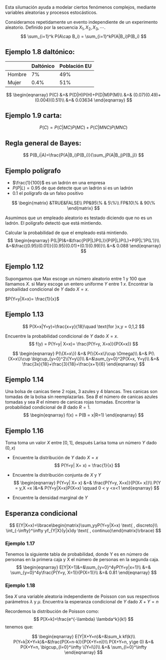 Esta silumación ayuda a modelar ciertos fenómenos complejos, mediante variables aleatorias y procesos estocásticos.

Consideramos repetidamente un evento independiente de un experimento aleatorio. Definido por la secuencia $X_1, X_2, X_3, \cdots$.
$$
\sum_{i=1}^k P(A\cap B_i) = \sum_{i=1}^kP(A|B_i)P(B_i)
$$

## Ejemplo 1.8 daltónico:

|        | Daltónico | Población EU |
| ------ | --------- | ------------ |
| Hombre | 7%        | 49%          |
| Mujer  | 0.4%      | 51%          |

$$
\begin{eqnarray}
P(C) &=& P(D|H)P(H)+P(D|M)P(M)\\
&=& (0.07)(0.49)+(0.004)(0.51)\\
&=& 0.03634
\end{eqnarray}
$$

## Ejemplo 1.9 carta:

$$
P(C) = P(C|MC)P(MC)+P(C|MNC)P(MNC)
$$

## Regla general de Bayes:

$$
P(B_i|A)=\frac{P(A|B_i)P(B_i)}{\sum_jP(A|B_j)P(B_j)}
$$

## Ejemplo polígrafo

- $\frac{1}{100}$ es un ladrón en una empresa
- $P(P|L)=0.95$ de que detecte que un ladrón si es un ladrón
- $0.1$ el polígrafo da un falso positivo

$$
\begin{matrix}
&TRUE&FALSE\\
PP&95\% & 5\%\\
FP&10\% & 90\%
\end{matrix}
$$

Asumimos que un empleado aleatorio es testado diciendo que no es un ladrón. El polígrafo detectó que está mintiendo. 

Calcular la probabilidad de que el empleado está mintiendo.
$$
\begin{eqnarray}
P(L|P)&=&\frac{P(P|L)P(L)}{P(P|L)P(L)+P(P|L')P(L')}\\
&=&\frac{(0.95)(0.01)}{(0.95)(0.01)+(0.1)(0.99)}\\
&=& 0.088
\end{eqnarray}
$$

## Ejemplo 1.12

Supongamos que Max escoge un número aleatorio entre 1 y 100 que llamamos $X$. si Mary escoge un entero uniforme $Y$  entre 1 $x$. Encontrar la probailidad condicional de $Y$ dado $X=x$.

$P(Y=y|X=x)= \frac{1}{x}$

## Ejemplo 1.13

$$
P(X=x|Y=y)=\frac{x+y}{18}\quad \text{for }x,y = 0,1,2
$$

Encuentre la probabilidad condicional de $Y$ dado $X=x$.
$$
f(y) = P(Y=y| X=x)= \frac{P(Y=y, X=x)}{P(X=x)}
$$

$$
\begin{eqnarray}
P(\{X=x\}) &=& P(\{X=x\}\cup \Omega)\\
&=& P(\{X=x\}\cup \bigcup_{y=0}^2\{Y=y\})\\
&=&\sum_{y=0}^2P(X=x, Y=y)\\
&=& \frac{3x}{18}+\frac{3}{18}=\frac{x+1}{6}
\end{eqnarray}
$$

## Ejemplo 1.14

Una bolsa de canicas tiene 2 rojas, 3 azules y 4 blancas. Tres canicas son tomadas de la bolsa sin reemplazarlas. Sea $B$ el número de canicas azules tomadas y sea $R$ el nímero de canicas rojas tomadas. Encontrar la probabilidad condicional de $B$ dado $R=1$.
$$
\begin{eqnarray}
f(x) = P(B = x|R=1)
\end{eqnarray}
$$

## Ejemplo 1.16

Toma toma un valor $X$ entre $[0,1]$, después Larisa toma un número $Y$ dado $(0, x)$

- Encuentre la distribución de $Y$ dado $X = x$
  $$
  P(Y=y| X= x) = \frac{1}{x}
  $$
  
- Encuentre la distribución conjunta de $X$ y $Y$
  $$
  \begin{eqnarray}
  P(Y=y| X= x) &=& \frac{P(Y=y, X=x)}{P(X= x)}\\
  P(Y = y,X =x )&=& P(Y=y|X=x)P(X=x) \qquad 0 < y <x<1
  \end{eqnarray}
  $$
  
- Encuentre la densidad marginal de $Y$

## Esperanza condicional

$$
E(Y|X=x)=\lbrace\begin{matrix}\sum_yyP(Y=y|X=x) \text{ , discreto}\\ \int_{-\infty}^\infty yf_{Y|X}(y|x)dy \text{ , continuo}\end{matrix}\rbrace)
$$

### Ejemplo 1.17

Tenemos la siguiente tabla de probabilidad, donde Y es en número de personas en la primera caja y X el número de personas en la segunda caja.
$$
\begin{eqnarray}
E[Y|X=1]&=&\sum_{y=0}^4yP(Y=y|x=1)\\
&=& \sum_{y=0}^4y\frac{P(Y=y, X=1)}{P(X=1)}\\
&=& 0.81
\end{eqnarray}
$$

### Ejemplo 1.18

Sea $X$ una variable aleatoria independiente de Poisson con sus respectivos parámetros $\lambda$ y $\mu$. Encuentra la esperanza condicional de $Y$ dado $X+Y=n$

Recordemos la distribución de Poisson como:
$$
P[X=k]=\frac{e^{-\lambda} \lambda^k}{k!}
$$
tenemos que:


$$
\begin{eqnarray}
E(Y|X+Y=n)&=&\sum_k kf(k)\\
P(Y=k|X+Y=k)&=&\frac{P(X=n-k)}{P(X+Y=n)}\\
P(X+Y=n, y\ge 0) &=& P(X+Y=n, \bigcup_{l=0}^\infty \{Y=l\})\\
&=& \sum_{l=0}^\infty
\end{eqnarray}
$$
